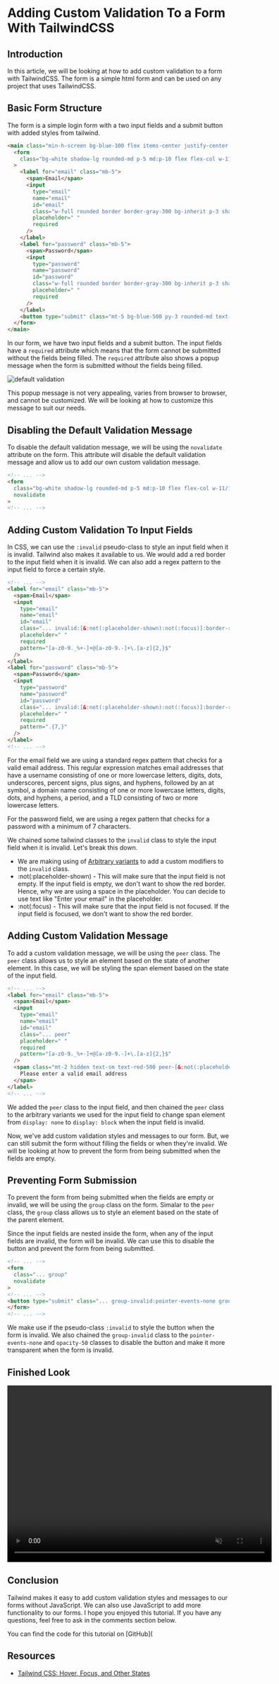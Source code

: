 # Adding Custom Validation To a Form With TailwindCSS

## Introduction
In this article, we will be looking at how to add custom validation to a form with TailwindCSS. The form is a simple html form and can be used on any project that uses TailwindCSS.

## Basic Form Structure

The form is a simple login form with a two input fields and a submit button with added styles from tailwind.

```html
<main class="min-h-screen bg-blue-100 flex items-center justify-center text-gray-500 text-sm">
  <form
    class="bg-white shadow-lg rounded-md p-5 md:p-10 flex flex-col w-11/12 max-w-lg"
  >
    <label for="email" class="mb-5">
      <span>Email</span>
      <input
        type="email"
        name="email"
        id="email"
        class="w-full rounded border border-gray-300 bg-inherit p-3 shadow shadow-gray-100 mt-2 appearance-none outline-none text-neutral-800"
        placeholder=" "
        required
      />
    </label>
    <label for="password" class="mb-5">
      <span>Password</span>
      <input
        type="password"
        name="password"
        id="password"
        class="w-full rounded border border-gray-300 bg-inherit p-3 shadow shadow-gray-100 mt-2 appearance-none outline-none text-neutral-800"
        placeholder=" "
        required
      />
    </label>
    <button type="submit" class="mt-5 bg-blue-500 py-3 rounded-md text-white">Submit</button>
  </form>
</main>
```

In our form, we have two input fields and a submit button. The input fields have a `required` attribute which means that the form cannot be submitted without the fields being filled. The `required` attribute also shows a popup message when the form is submitted without the fields being filled.

<img src="./src/assets/default_validation.png" alt="default validation">

This popup message is not very appealing, varies from browser to browser, and cannot be customized. We will be looking at how to customize this message to suit our needs.

## Disabling the Default Validation Message

To disable the default validation message, we will be using the `novalidate` attribute on the form. This attribute will disable the default validation message and allow us to add our own custom validation message.

```html
<!-- ... -->
<form
  class="bg-white shadow-lg rounded-md p-5 md:p-10 flex flex-col w-11/12 max-w-lg"
  novalidate
>
<!-- ... -->
```

## Adding Custom Validation To Input Fields

In CSS, we can use the `:invalid` pseudo-class to style an input field when it is invalid. Tailwind also makes it available to us. We would add a red border to the input field when it is invalid. We can also add a regex pattern to the input field to force a certain style.

```html
<!-- ... -->
<label for="email" class="mb-5">
  <span>Email</span>
  <input
    type="email"
    name="email"
    id="email"
    class="... invalid:[&:not(:placeholder-shown):not(:focus)]:border-red-500"
    placeholder=" "
    required
    pattern="[a-z0-9._%+-]+@[a-z0-9.-]+\.[a-z]{2,}$"
  />
</label>
<label for="password" class="mb-5">
  <span>Password</span>
  <input
    type="password"
    name="password"
    id="password"
    class="... invalid:[&:not(:placeholder-shown):not(:focus)]:border-red-500"
    placeholder=" "
    required
    pattern=".{7,}"
  />
</label>
<!-- ... -->
```

For the email field we are using a standard regex pattern that checks for a valid email address. This regular expression matches email addresses that have a username consisting of one or more lowercase letters, digits, dots, underscores, percent signs, plus signs, and hyphens, followed by an at symbol, a domain name consisting of one or more lowercase letters, digits, dots, and hyphens, a period, and a TLD consisting of two or more lowercase letters.

For the password field, we are using a regex pattern that checks for a password with a minimum of 7 characters.

We chained some tailwind classes to the `invalid` class to style the input field when it is invalid. Let's break this down.

- We are making using of [Arbitrary variants](https://tailwindcss.com/docs/hover-focus-and-other-states#using-arbitrary-variants) to add a custom modifiers to the `invalid` class.
- :not(:placeholder-shown) - This will make sure that the input field is not empty. If the input field is empty, we don't want to show the red border. Hence, why we are using a space in the placeholder. You can decide to use text like "Enter your email" in the placeholder.
- :not(:focus) - This will make sure that the input field is not focused. If the input field is focused, we don't want to show the red border.


## Adding Custom Validation Message

To add a custom validation message, we will be using the `peer` class. The `peer` class allows us to style an element based on the state of another element. In this case, we will be styling the span element based on the state of the input field.

```html
<!-- ... -->
<label for="email" class="mb-5">
  <span>Email</span>
  <input
    type="email"
    name="email"
    id="email"
    class="... peer"
    placeholder=" "
    required
    pattern="[a-z0-9._%+-]+@[a-z0-9.-]+\.[a-z]{2,}$"
  />
  <span class="mt-2 hidden text-sm text-red-500 peer-[&:not(:placeholder-shown):not(:focus):invalid]:block">
    Please enter a valid email address
  </span>
</label>
<!-- ... -->
```

We added the `peer` class to the input field, and then chained the `peer` class to the arbitrary variants we used for the input field to change span element from `display: none` to `display: block` when the input field is invalid.

Now, we've add custom validation styles and messages to our form. But, we can still submit the form without filling the fields or when they're invalid. We will be looking at how to prevent the form from being submitted when the fields are empty.

## Preventing Form Submission

To prevent the form from being submitted when the fields are empty or invalid, we will be using the `group` class on the form. Simalar to the `peer` class, the `group` class allows us to style an element based on the state of the parent element. 

Since the input fields are nested inside the form, when any of the input fields are invalid, the form will be invalid. We can use this to disable the button and prevent the form from being submitted.

```html
<!-- ... -->
<form
  class="... group"
  novalidate
>
<!-- ... -->
<button type="submit" class="... group-invalid:pointer-events-none group-invalid:opacity-30">Submit</button>
</form>
<!-- ... -->
```

We make use if the pseudo-class `:invalid` to style the button when the form is invalid. We also chained the `group-invalid` class to the `pointer-events-none` and `opacity-50` classes to disable the button and make it more transparent when the form is invalid.


## Finished Look

<video autoplay loop muted width="600" height="400" src="./src/assets/demo.mp4">

</video>


## Conclusion

Tailwind makes it easy to add custom validation styles and messages to our forms without JavaScript. We can also use JavaScript to add more functionality to our forms. I hope you enjoyed this tutorial. If you have any questions, feel free to ask in the comments section below.

You can find the code for this tutorial on [GitHub](

## Resources

- [Tailwind CSS: Hover, Focus, and Other States](https://tailwindcss.com/docs/hover-focus-and-other-states)